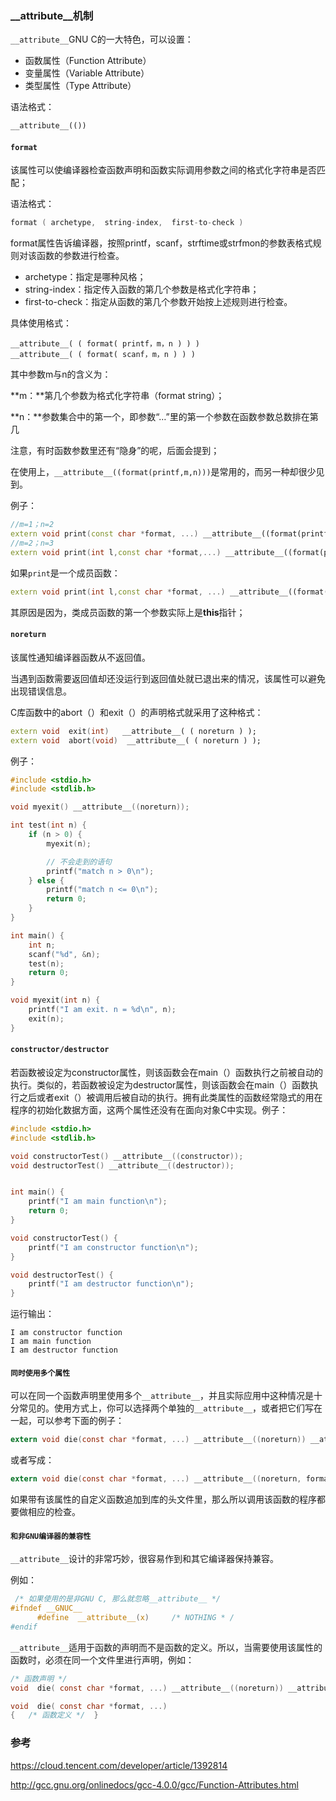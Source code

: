 ### __attribute__机制

`__attribute__`GNU C的一大特色，可以设置：

- 函数属性（Function Attribute）
- 变量属性（Variable Attribute）
- 类型属性（Type Attribute）

语法格式：

```c++
__attribute__(())
```



#### `format`

该属性可以使编译器检查函数声明和函数实际调用参数之间的格式化字符串是否匹配；

语法格式：

```c++
format ( archetype,  string-index,  first-to-check )
```

format属性告诉编译器，按照printf，scanf，strftime或strfmon的参数表格式规则对该函数的参数进行检查。

- archetype：指定是哪种风格；
- string-index：指定传入函数的第几个参数是格式化字符串；
- first-to-check：指定从函数的第几个参数开始按上述规则进行检查。

具体使用格式：

```
__attribute__( ( format( printf，m，n ) ) )
__attribute__( ( format( scanf，m，n ) ) )
```

其中参数m与n的含义为：

**m：**第几个参数为格式化字符串（format string）；

**n：**参数集合中的第一个，即参数“…”里的第一个参数在函数参数总数排在第几

注意，有时函数参数里还有“隐身”的呢，后面会提到；

在使用上，`__attribute__((format(printf,m,n)))`是常用的，而另一种却很少见到。

例子：

```c++
//m=1；n=2
extern void print(const char *format, ...) __attribute__((format(printf,1,2)));
//m=2；n=3
extern void print(int l,const char *format,...) __attribute__((format(printf,2,3)));
```

如果`print`是一个成员函数：

```c++
extern void print(int l,const char *format, ...) __attribute__((format(printf,3,4)));
```

其原因是因为，类成员函数的第一个参数实际上是**this**指针；



#### `noreturn`

该属性通知编译器函数从不返回值。

当遇到函数需要返回值却还没运行到返回值处就已退出来的情况，该属性可以避免出现错误信息。

C库函数中的abort（）和exit（）的声明格式就采用了这种格式：

```c++
extern void  exit(int)   __attribute__( ( noreturn ) );
extern void  abort(void)  __attribute__( ( noreturn ) ); 
```

例子：

```c
#include <stdio.h>
#include <stdlib.h>

void myexit() __attribute__((noreturn));

int test(int n) {
    if (n > 0) {
        myexit(n);

        // 不会走到的语句
        printf("match n > 0\n");
    } else {
        printf("match n <= 0\n");
        return 0;
    }
}

int main() {
    int n;
    scanf("%d", &n);
    test(n);
    return 0;
}

void myexit(int n) {
    printf("I am exit. n = %d\n", n);
    exit(n);
}
```



#### `constructor/destructor`

若函数被设定为constructor属性，则该函数会在main（）函数执行之前被自动的执行。类似的，若函数被设定为destructor属性，则该函数会在main（）函数执行之后或者exit（）被调用后被自动的执行。拥有此类属性的函数经常隐式的用在程序的初始化数据方面，这两个属性还没有在面向对象C中实现。例子：

```C
#include <stdio.h>
#include <stdlib.h>

void constructorTest() __attribute__((constructor));
void destructorTest() __attribute__((destructor));


int main() {
    printf("I am main function\n");
    return 0;
}

void constructorTest() {
    printf("I am constructor function\n");
}

void destructorTest() {
    printf("I am destructor function\n");
}
```

运行输出：

```
I am constructor function
I am main function
I am destructor function
```



#### `同时使用多个属性`

可以在同一个函数声明里使用多个`__attribute__`，并且实际应用中这种情况是十分常见的。使用方式上，你可以选择两个单独的`__attribute__`，或者把它们写在一起，可以参考下面的例子：

```c
extern void die(const char *format, ...) __attribute__((noreturn)) __attribute__((format(printf, 1, 2))); 
```

或者写成：

```c
extern void die(const char *format, ...) __attribute__((noreturn, format(printf, 1, 2))); 
```

如果带有该属性的自定义函数追加到库的头文件里，那么所以调用该函数的程序都要做相应的检查。



#### `和非GNU编译器的兼容性`

`__attribute__`设计的非常巧妙，很容易作到和其它编译器保持兼容。

例如：

```c
 /* 如果使用的是非GNU C, 那么就忽略__attribute__ */
#ifndef __GNUC__
      #define  __attribute__(x)     /* NOTHING * /
#endif 
```

`__attribute__`适用于函数的声明而不是函数的定义。所以，当需要使用该属性的函数时，必须在同一个文件里进行声明，例如：

```c
/* 函数声明 */
void  die( const char *format, ...) __attribute__((noreturn)) __attribute__((format(printf,1,2)));

void  die( const char *format, ...)
{   /* 函数定义 */  }
```





### 参考

https://cloud.tencent.com/developer/article/1392814

http://gcc.gnu.org/onlinedocs/gcc-4.0.0/gcc/Function-Attributes.html


